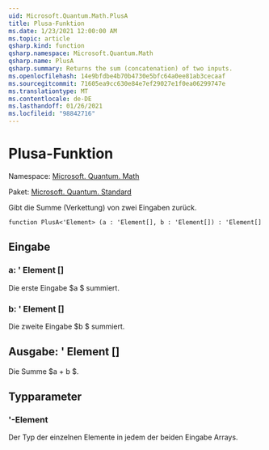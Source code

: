 ```yaml
---
uid: Microsoft.Quantum.Math.PlusA
title: Plusa-Funktion
ms.date: 1/23/2021 12:00:00 AM
ms.topic: article
qsharp.kind: function
qsharp.namespace: Microsoft.Quantum.Math
qsharp.name: PlusA
qsharp.summary: Returns the sum (concatenation) of two inputs.
ms.openlocfilehash: 14e9bfdbe4b70b4730e5bfc64a0ee81ab3cecaaf
ms.sourcegitcommit: 71605ea9cc630e84e7ef29027e1f0ea06299747e
ms.translationtype: MT
ms.contentlocale: de-DE
ms.lasthandoff: 01/26/2021
ms.locfileid: "98842716"
---
```

# <a name="plusa-function"></a>Plusa-Funktion

Namespace: [Microsoft. Quantum. Math](xref:Microsoft.Quantum.Math)

Paket: [Microsoft. Quantum. Standard](https://nuget.org/packages/Microsoft.Quantum.Standard)


Gibt die Summe (Verkettung) von zwei Eingaben zurück.

```qsharp
function PlusA<'Element> (a : 'Element[], b : 'Element[]) : 'Element[]
```


## <a name="input"></a>Eingabe

### <a name="a--element"></a>a: ' Element []

Die erste Eingabe $a $ summiert.


### <a name="b--element"></a>b: ' Element []

Die zweite Eingabe $b $ summiert.



## <a name="output--element"></a>Ausgabe: ' Element []

Die Summe $a + b $.

## <a name="type-parameters"></a>Typparameter

### <a name="element"></a>'-Element

Der Typ der einzelnen Elemente in jedem der beiden Eingabe Arrays.